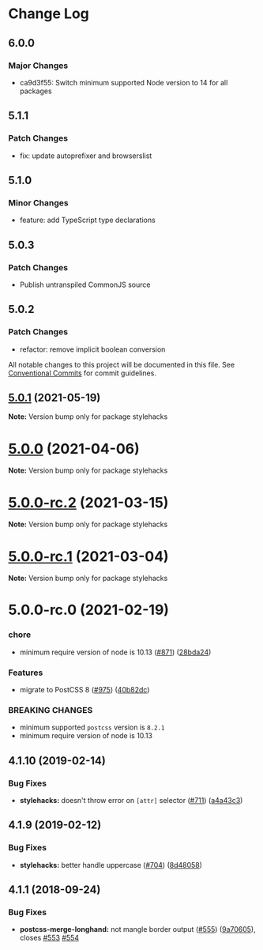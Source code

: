 # Change Log

## 6.0.0

### Major Changes

- ca9d3f55: Switch minimum supported Node version to 14 for all packages

## 5.1.1

### Patch Changes

- fix: update autoprefixer and browserslist

## 5.1.0

### Minor Changes

- feature: add TypeScript type declarations

## 5.0.3

### Patch Changes

- Publish untranspiled CommonJS source

## 5.0.2

### Patch Changes

- refactor: remove implicit boolean conversion

All notable changes to this project will be documented in this file.
See [Conventional Commits](https://conventionalcommits.org) for commit guidelines.

## [5.0.1](https://github.com/cssnano/cssnano/compare/stylehacks@5.0.0...stylehacks@5.0.1) (2021-05-19)

**Note:** Version bump only for package stylehacks

# [5.0.0](https://github.com/cssnano/cssnano/compare/stylehacks@5.0.0-rc.2...stylehacks@5.0.0) (2021-04-06)

**Note:** Version bump only for package stylehacks

# [5.0.0-rc.2](https://github.com/cssnano/cssnano/compare/stylehacks@5.0.0-rc.1...stylehacks@5.0.0-rc.2) (2021-03-15)

**Note:** Version bump only for package stylehacks

# [5.0.0-rc.1](https://github.com/cssnano/cssnano/compare/stylehacks@5.0.0-rc.0...stylehacks@5.0.0-rc.1) (2021-03-04)

**Note:** Version bump only for package stylehacks

# 5.0.0-rc.0 (2021-02-19)

### chore

- minimum require version of node is 10.13 ([#871](https://github.com/cssnano/cssnano/issues/871)) ([28bda24](https://github.com/cssnano/cssnano/commit/28bda243e32ce3ba89b3c358a5f78727b3732f11))

### Features

- migrate to PostCSS 8 ([#975](https://github.com/cssnano/cssnano/issues/975)) ([40b82dc](https://github.com/cssnano/cssnano/commit/40b82dca7f53ac02cd4fe62846dec79b898ccb49))

### BREAKING CHANGES

- minimum supported `postcss` version is `8.2.1`
- minimum require version of node is 10.13

## 4.1.10 (2019-02-14)

### Bug Fixes

- **stylehacks:** doesn't throw error on `[attr]` selector ([#711](https://github.com/cssnano/cssnano/issues/711)) ([a4a43c3](https://github.com/cssnano/cssnano/commit/a4a43c37c58eb9dec3123072485f12e20f627bd1))

## 4.1.9 (2019-02-12)

### Bug Fixes

- **stylehacks:** better handle uppercase ([#704](https://github.com/cssnano/cssnano/issues/704)) ([8d48058](https://github.com/cssnano/cssnano/commit/8d48058b0f5be6943c443e4ce653fb156794f6b7))

## 4.1.1 (2018-09-24)

### Bug Fixes

- **postcss-merge-longhand:** not mangle border output ([#555](https://github.com/cssnano/cssnano/issues/555)) ([9a70605](https://github.com/cssnano/cssnano/commit/9a706050b621e7795a9bf74eb7110b5c81804ffe)), closes [#553](https://github.com/cssnano/cssnano/issues/553) [#554](https://github.com/cssnano/cssnano/issues/554)
